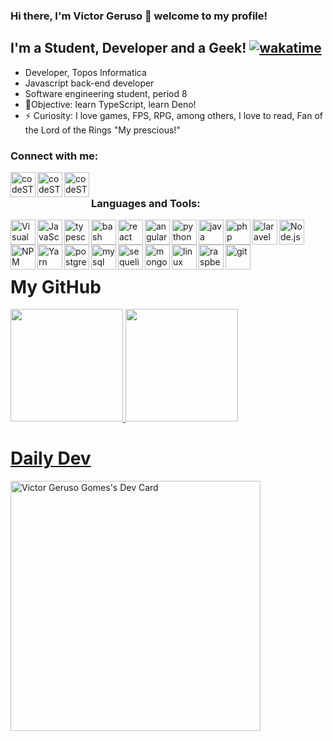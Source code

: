 ### Hi there, I'm Victor Geruso 👋 welcome to my profile!

## I'm a Student, Developer and a Geek! [![wakatime](https://wakatime.com/badge/user/ea23585a-b22a-499a-b003-910668d5c474.svg)](https://wakatime.com/@ea23585a-b22a-499a-b003-910668d5c474)

- Developer, Topos Informatica
- Javascript back-end developer
- Software engineering student, period 8
- 🥇Objective: learn TypeScript, learn Deno!
- ⚡ Curiosity: I love games, FPS, RPG, among others, I love to read, Fan of the Lord of the Rings "My prescious!"

### Connect with me:

[<img align="left" alt="codeSTACKr | Twitter" width="40px" src="https://cdn.jsdelivr.net/gh/devicons/devicon/icons/twitter/twitter-original.svg" />][twitter]
[<img align="left" alt="codeSTACKr | LinkedIn" width="40px" src="https://cdn.jsdelivr.net/gh/devicons/devicon/icons/linkedin/linkedin-original.svg" />][linkedin]
[<img align="left" alt="codeSTACKr | Instagram" width="40px" src="https://image.flaticon.com/icons/png/512/174/174855.png" />][instagram]

<br />

### Languages and Tools:

<img align="left" alt="Visual Studio Code" width="40px" src="https://cdn.jsdelivr.net/gh/devicons/devicon/icons/vscode/vscode-original.svg" />
<img align="left" alt="JavaScript" width="40px" src="https://cdn.jsdelivr.net/gh/devicons/devicon/icons/javascript/javascript-plain.svg" />
<img align="left" alt="typescript" width="40px" src="https://cdn.jsdelivr.net/gh/devicons/devicon/icons/typescript/typescript-plain.svg" />
<img align="left" alt="bash" width="40px" src="https://cdn.jsdelivr.net/gh/devicons/devicon/icons/bash/bash-original.svg" />
<img align="left" alt="react" width="40px" src="https://cdn.jsdelivr.net/gh/devicons/devicon/icons/react/react-original.svg" />
<img align="left" alt="angular" width="40px" src="https://cdn.jsdelivr.net/gh/devicons/devicon/icons/angularjs/angularjs-plain.svg" />
<img align="left" alt="python" width="40px" src="https://cdn.jsdelivr.net/gh/devicons/devicon/icons/python/python-original.svg" />
<img align="left" alt="java" width="40px" src="https://cdn.jsdelivr.net/gh/devicons/devicon/icons/java/java-plain.svg" />
<img align="left" alt="php" width="40px" src="https://cdn.jsdelivr.net/gh/devicons/devicon/icons/php/php-plain.svg" />
<img align="left" alt="laravel" width="40px" src="https://cdn.jsdelivr.net/gh/devicons/devicon/icons/laravel/laravel-plain.svg" />
<img align="left" alt="Node.js" width="40px" src="https://cdn.jsdelivr.net/gh/devicons/devicon/icons/nodejs/nodejs-plain.svg" />
<img align="left" alt="NPM" width="40px" src="https://cdn.jsdelivr.net/gh/devicons/devicon/icons/npm/npm-original-wordmark.svg" />
<img align="left" alt="Yarn" width="40px" src="https://cdn.jsdelivr.net/gh/devicons/devicon/icons/yarn/yarn-original.svg" />
<img align="left" alt="postgresql" width="40px" src="https://cdn.jsdelivr.net/gh/devicons/devicon/icons/postgresql/postgresql-plain.svg" />
<img align="left" alt="mysql" width="40px" src="https://cdn.jsdelivr.net/gh/devicons/devicon/icons/mysql/mysql-plain.svg" />
<img align="left" alt="sequelize" width="40px" src="https://cdn.jsdelivr.net/gh/devicons/devicon/icons/sequelize/sequelize-original.svg" />
<img align="left" alt="mongodb" width="40px" src="https://cdn.jsdelivr.net/gh/devicons/devicon/icons/mongodb/mongodb-plain.svg" />
<img align="left" alt="linux" width="40px" src="https://cdn.jsdelivr.net/gh/devicons/devicon/icons/linux/linux-plain.svg" />
<img align="left" alt="raspberry" width="40px" src="https://cdn.jsdelivr.net/gh/devicons/devicon/icons/raspberrypi/raspberrypi-original.svg" />
<img align="left" alt="git" width="40px" src="https://cdn.jsdelivr.net/gh/devicons/devicon/icons/git/git-plain.svg" />

<br />
<br />
<br />

<h1>My GitHub</h1>
<div>
  <a href="https://github.com/vgeruso">
  <img height="180em" src="https://github-readme-stats.vercel.app/api?username=vgeruso&show_icons=true&theme=dark&include_all_commits=true&count_private=true"/>
  <img height="180em" src="https://github-readme-stats.vercel.app/api/top-langs/?username=vgeruso&layout=compact&langs_count=7&theme=dark"/>
</div>
  
<h1>Daily Dev</h1>

<a href="https://app.daily.dev/vgeruso"><img src="https://api.daily.dev/devcards/7b6458bde8264469ab644839f8f3df65.png?r=h3y" width="400" alt="Victor Geruso Gomes's Dev Card"/></a>

[twitter]: https://twitter.com/vgeruso
[instagram]: https://www.instagram.com/victorgeruso/
[linkedin]: https://www.linkedin.com/in/victor-geruso-gomes-654a8111a/
